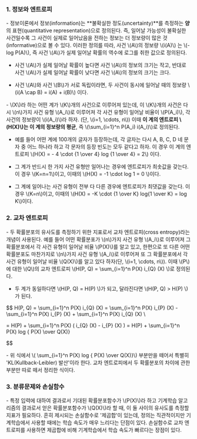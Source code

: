 ### 1. 정보와 엔트로피

\- 정보이론에서 정보(information)는 **불확실한 정도(uncertainty)**를 측정하는 **양**의 표현(quantitative representation)으로 정의된다. 즉, 일어날 가능성이 불확실한 사건일수록 그 사건이 실제로 일어났음을 전하는 정보는 더 정보량이 많은 것(informative)으로 볼 수 있다. 이러한 정의를 따라, 사건 \\(A\\)의 정보량 \\(i(A)\\) 는 \\(-log P(A)\\), 즉 사건 \\(A\\)가 실제 일어날 확률의 역수에 로그를 취한 값으로 정의된다.

- 사건 \\(A\\)가 실제 일어날 확률이 높다면 사건 \\(A\\)의 정보의 크기는 작고, 반대로 사건 \\(A\\)가 실제 일어날 확률이 낮다면 사건 \\(A\\)의 정보의 크기는 크다.

- 사건 \\(A\\)와 사건 \\(B\\)가 서로 독립이라면, 두 사건이 동시에 일어날 때의 정보량 \\(i(A \cap B) = i(A) + i(B)\\) 이다.

\- \\(X\\)라 하는 어떤 계가 \\(K\\)개의 사건으로 이루어져 있는데, 이 \\(K\\)개의 사건은 다시 \\(n\\)가지 사건 유형 \\(A_i\\)로 이루어져 각 사건 유형이 일어날 비율이 \\(P(A_i)\\), 각 사건의 정보량이 \\(i(A_i)\\)라 하자. (단, \\(i=1, \cdots, n\\)) 이때 **이 계의 엔트로피 \\(H(X)\\)는 이 계의 정보량의 평균**, 즉  \\(\sum_{i=1}^n P(A_i) i(A_i)\\)로 정의된다.

- 예를 들어 어떤 계에 100개의 글자가 등장하는데, 각 글자는 다시 A, B, C, D 네 문자 중 어느 하나라 하고 각 문자의 등장 빈도는 모두 같다고 하자. 이 경우 이 계의 엔트로피 \\(H(X) = - 4 \cdot {1 \over 4} log {1 \over 4} = 2\\) 이다.

- 그 계가 반드시 한 가지 사건 유형만 일어나는 경우에 엔트로피가 최솟값을 갖는다. 이 경우 \\(K=n=1\\)이고, 이때의 \\(H(X) = -1 \cdot log 1 = 0 \\)이다.

- 그 계에 일어나는 사건 유형이 전부 다 다른 경우에 엔트로피가 최댓값을 갖는다. 이 경우 \\(K=n\\)이고, 이때의 \\(H(X) = -K \cdot {1 \over K} log{1 \over K} = log K\\)이다.



### 2. 교차 엔트로피

\- 두 확률분포의 유사도를 측정하기 위한 지표로서 교차 엔트로피(cross entropy)라는 개념이 사용된다. 예를 들어 어떤 확률분포가 \\(n\\)가지 사건 유형 \\(A_i\\)로 이루어져 그 확률분포에서 각 사건 유형이 일어날 비율 \\(P(X)\\)를 알고 있고, 한편으로 또 다른 어떤 확률분포도 마찬가지로 \\(n\\)가지 사건 유형 \\(A_i\\)로 이루어져 또 그 확률분포에서 각 사건 유형이 일어날 비율 \\(Q(X)\\)를 알고 있다 하자(단, \\(i=1, \cdots, n\\)). 이때 \\(P\\)에 대한 \\(Q\\)의 교차 엔트로피 \\(H(P, Q) = \sum_{i=1}^n P(X) i_{Q} (X) \\)로 정의된다.

- 두 계가 동일하다면 \\(H(P, Q) = H(P) \\)가 되고, 달라진다면 \\(H(P, Q) > H(P) \\) 가 된다.

$$
 H(P, Q) = \sum_{i=1}^n P(X) i_{Q} (X) =  \sum_{i=1}^n P(X) i_{P} (X) - \sum_{i=1}^n P(X) i_{P} (X) + \sum_{i=1}^n P(X) i_{Q} (X) \\
 
 = H(P) + \sum_{i=1}^n P(X) ( i_{Q} (X) - i_{P} (X) ) =  H(P)  +  \sum_{i=1}^n P(X) log { P(X) \over Q(X)}

 $$

\- 위 식에서 \\( \sum_{i=1}^n P(X) log { P(X) \over Q(X)}\\) 부분만을 떼어서 특별히 'KL(Kullback-Leibler) 발산'이라 한다. 교차 엔트로피에서 두 확률분포의 차이에 관한 부분만 따로 떼서 정리한 식이다. 




### 3. 분류문제와 손실함수


\- 특정 입력에 대하여 결과로서 기대된 확률분포함수가 \\(P(X)\\)라 하고 기계학습 알고리즘의 결과로서 얻은 확률분포함수가 \\(Q(X)\\)라 할 때, 이 둘 사이의 유사도를 측정할 지표가 필요하다. 흔히 제시되는 손실함수로 '제곱합'이 있는데, 정의는 직관적이지만 기계학습에서 사용할 때에는 학습 속도가 매우 느리다는 단점이 있다. 손실함수로 교차 엔트로피를 사용하면 제곱합에 비해 기계학습에서 학습 속도가 빠르다는 장점이 있다.